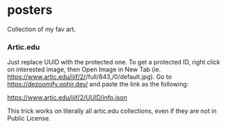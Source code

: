 # posters
Collection of my fav art.



### Artic.edu

Just replace UUID with the protected one. To get a protected ID, right click on interested image, then Open Image in New Tab (ie. https://www.artic.edu/iiif/2/<UUID>/full/843,/0/default.jpg). Go to https://dezoomify.ophir.dev/ and paste the link as the following:

https://www.artic.edu/iiif/2/UUID/info.json


This trick works on literally all artic.edu collections, even if they are not in Public License.


